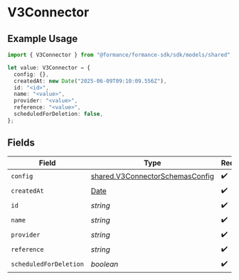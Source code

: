 # V3Connector

## Example Usage

```typescript
import { V3Connector } from "@formance/formance-sdk/sdk/models/shared";

let value: V3Connector = {
  config: {},
  createdAt: new Date("2025-06-09T09:10:09.556Z"),
  id: "<id>",
  name: "<value>",
  provider: "<value>",
  reference: "<value>",
  scheduledForDeletion: false,
};
```

## Fields

| Field                                                                                         | Type                                                                                          | Required                                                                                      | Description                                                                                   |
| --------------------------------------------------------------------------------------------- | --------------------------------------------------------------------------------------------- | --------------------------------------------------------------------------------------------- | --------------------------------------------------------------------------------------------- |
| `config`                                                                                      | [shared.V3ConnectorSchemasConfig](../../../sdk/models/shared/v3connectorschemasconfig.md)     | :heavy_check_mark:                                                                            | N/A                                                                                           |
| `createdAt`                                                                                   | [Date](https://developer.mozilla.org/en-US/docs/Web/JavaScript/Reference/Global_Objects/Date) | :heavy_check_mark:                                                                            | N/A                                                                                           |
| `id`                                                                                          | *string*                                                                                      | :heavy_check_mark:                                                                            | N/A                                                                                           |
| `name`                                                                                        | *string*                                                                                      | :heavy_check_mark:                                                                            | N/A                                                                                           |
| `provider`                                                                                    | *string*                                                                                      | :heavy_check_mark:                                                                            | N/A                                                                                           |
| `reference`                                                                                   | *string*                                                                                      | :heavy_check_mark:                                                                            | N/A                                                                                           |
| `scheduledForDeletion`                                                                        | *boolean*                                                                                     | :heavy_check_mark:                                                                            | N/A                                                                                           |
